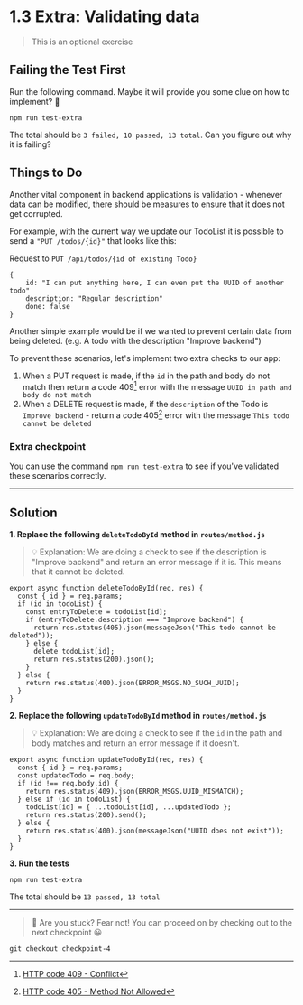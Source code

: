 # 1.3 Extra: Validating data

> This is an optional exercise

## Failing the Test First

Run the following command. Maybe it will provide you some clue on how to implement? 🤔

```
npm run test-extra
```
The total should be `3 failed, 10 passed, 13 total`. Can you figure out why it is failing?

## Things to Do

Another vital component in backend applications is validation - whenever data can be modified, there should be measures to ensure that it does not get corrupted.

For example, with the current way we update our TodoList it is possible to send a `"PUT /todos/{id}"` that looks like this:

Request to `PUT /api/todos/{id of existing Todo}`

```
{
    id: "I can put anything here, I can even put the UUID of another todo"
    description: "Regular description"
    done: false
}

```

Another simple example would be if we wanted to prevent certain data from being deleted. (e.g. A todo with the description "Improve backend")

To prevent these scenarios, let's implement two extra checks to our app:

1. When a PUT request is made, if the `id` in the path and body do not match then return a code 409[^1] error with the message `UUID in path and body do not match`
3. When a DELETE request is made, if the `description` of the Todo is `Improve backend` - return a code 405[^2] error with the message `This todo cannot be deleted`

### Extra checkpoint
You can use the command `npm run test-extra` to see if you've validated these scenarios correctly.

[^1]: [HTTP code 409 - Conflict](https://developer.mozilla.org/en-US/docs/Web/HTTP/Status/409)
[^2]: [HTTP code 405 - Method Not Allowed](https://developer.mozilla.org/en-US/docs/Web/HTTP/Status/409)

---

## Solution

**1. Replace the following `deleteTodoById` method in `routes/method.js`**
> 💡 Explanation: We are doing a check to see if the description is "Improve backend" and return an error message if it is. This means that it cannot be deleted.
```
export async function deleteTodoById(req, res) {
  const { id } = req.params;
  if (id in todoList) {
    const entryToDelete = todoList[id];
    if (entryToDelete.description === "Improve backend") {
      return res.status(405).json(messageJson("This todo cannot be deleted"));
    } else {
      delete todoList[id];
      return res.status(200).json();
    }
  } else {
    return res.status(400).json(ERROR_MSGS.NO_SUCH_UUID);
  }
}
```

**2. Replace the following `updateTodoById` method in `routes/method.js`**
> 💡 Explanation: We are doing a check to see if the `id` in the path and body matches and return an error message if it doesn't.
```
export async function updateTodoById(req, res) {
  const { id } = req.params;
  const updatedTodo = req.body;
  if (id !== req.body.id) {
    return res.status(409).json(ERROR_MSGS.UUID_MISMATCH);
  } else if (id in todoList) {
    todoList[id] = { ...todoList[id], ...updatedTodo };
    return res.status(200).send();
  } else {
    return res.status(400).json(messageJson("UUID does not exist"));
  }
}
```

**3. Run the tests**

```
npm run test-extra
```

The total should be `13 passed, 13 total`

---

> 🚩 Are you stuck? Fear not! You can proceed on by checking out to the next checkpoint 😀
```
git checkout checkpoint-4
```